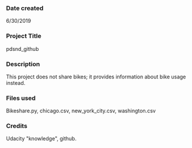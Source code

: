 ### Date created
6/30/2019

### Project Title
pdsnd_github

### Description
This project does not share bikes; it provides information about bike usage instead.

### Files used
Bikeshare.py, chicago.csv, new_york_city.csv, washington.csv

### Credits
Udacity "knowledge", github.
